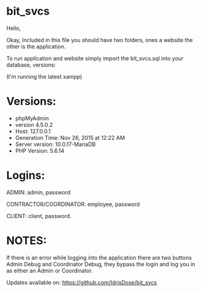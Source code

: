# bit_svcs

Hello,

Okay, Included in this file you should have two folders, ones a website the other is the application.

To run application and website simply import the bit_svcs.sql into your database, versions:

(I'm running the latest xampp)

# Versions:
- phpMyAdmin
- version 4.5.0.2
- Host: 127.0.0.1
- Generation Time: Nov 26, 2015 at 12:22 AM
- Server version: 10.0.17-MariaDB
- PHP Version: 5.6.14


# Logins:

ADMIN:
admin, password

CONTRACTOR/COORDINATOR:
employee, password

CLIENT:
client, password.

# NOTES:

If there is an error while logging into the application there are two buttons Admin Debug and Coordinator Debug, they bypass the login and log you in as either an Admin or Coordinator.

Updates available on: https://github.com/IdrisDose/bit_svcs
